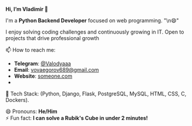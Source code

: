 **Hi, I’m Vladimir 👋**


I'm a **Python Backend Developer** focused on web programming. "\n😄"

I enjoy solving coding challenges and continuously growing in IT. Open to projects that drive professional growth

📫 How to reach me:
- **Telegram**: [@Valodyaaa](https://t.me/Valodyaaa)
- **Email**: [vovaegorov689@gmail.com](mailto:vovaegorov689@gmail.com)
- **Website**: [someone.com](https://www.github.com/relizene)
- 
🔧 Tech Stack: (Python, Django, Flask, PostgreSQL, MySQL, HTML, CSS, C, Dockers).

😄 Pronouns: **He/Him**  
⚡ Fun fact: **I can solve a Rubik's Cube in under 2 minutes!**

